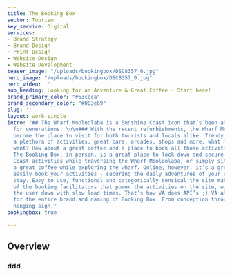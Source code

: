 ```yaml
---
title: The Booking Box
sector: Tourism
key_service: Digital
services:
- Brand Strategy
- Brand Design
- Print Design
- Website Design
- Website Development
teaser_image: "/uploads/bookingbox/DSC8357_0.jpg"
hero_image: "/uploads/bookingbox/DSC8357_0.jpg"
hero_video: ''
sub_heading: Looking for an Adventure & Great Coffee - Start here!
brand_primary_color: "#63ceca"
brand_secondary_color: "#003e69"
slug: ''
layout: work-single
intro: "## The Wharf Mooloolaba is a Sunshine Coast icon that’s been attracting visitors
  for generations. \n\n### With the recent refurbishments, the Wharf Mooloolaba has
  become the place to visit for both tourists and locals alike. Trendy restaurants,
  a plethora of activities, great bars, arcades, shops and more, what more could you
  want? How about a great coffee and a place to book all those activities? \n\n###
  The Booking Box, in person, is a great place to lock down and secure your Sunshine
  Coast activities while traversing the Wharf Mooloolaba, or simply sit down and enjoy
  a great coffee while exploring the wharf. Online, however, it’s a great site to
  easily book your activities - securing the daily adventures of your Sunshine Coast
  stay. Easy to use, functional and categorically sensical the site makes the most
  of the booking facilitators that power the activities on the site, without bogging
  the user down with slow load times. That’s how VA does API’s ;) VA also was responsible
  for the entire brand and naming of Booking Box. From conception through to the custom
  hanging sign."
bookingbox: true

---
```

## Overview

### ddd